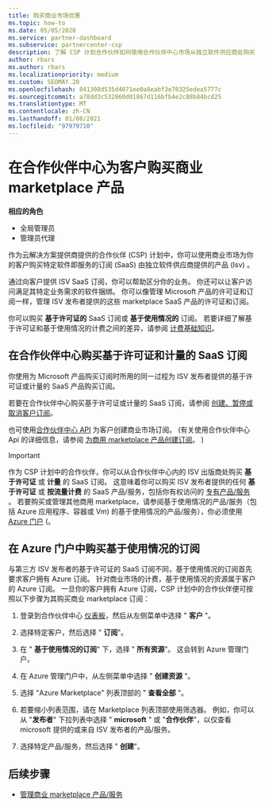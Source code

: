 ```yaml
---
title: 购买商业市场优惠
ms.topic: how-to
ms.date: 05/05/2020
ms.service: partner-dashboard
ms.subservice: partnercenter-csp
description: 了解 CSP 计划合作伙伴如何使用合作伙伴中心市场从独立软件供应商处购买 SaaS 产品/服务 (Isv) 。
author: rbars
ms.author: rbars
ms.localizationpriority: medium
ms.custom: SEOMAY.20
ms.openlocfilehash: 841308d535d4071ee0a8eabf3e70325edea5777c
ms.sourcegitcommit: a78dd3c532860d01867d116bfb4e2c88b84bcd25
ms.translationtype: MT
ms.contentlocale: zh-CN
ms.lasthandoff: 01/08/2021
ms.locfileid: "97979710"
---
```

# <a name="purchase-commercial-marketplace-products-for-your-customers-in-partner-center"></a>在合作伙伴中心为客户购买商业 marketplace 产品


**相应的角色**

- 全局管理员
- 管理员代理

作为云解决方案提供商提供的合作伙伴 (CSP) 计划中，你可以使用商业市场为你的客户购买特定软件即服务的订阅 (SaaS) 由独立软件供应商提供的产品 (Isv) 。

通过向客户提供 ISV SaaS 订阅，你可以帮助区分你的业务。 你还可以让客户访问满足其特定业务需求的软件捆绑。 你可以像管理 Microsoft 产品的许可证和订阅一样，管理 ISV 发布者提供的这些 marketplace SaaS 产品的许可证和订阅。

你可以购买 **基于许可证的** SaaS 订阅或 **基于使用情况的** 订阅。 若要详细了解基于许可证和基于使用情况的计费之间的差异，请参阅 [计费基础知识](billing-basics.md)。

## <a name="purchase-license-based-and-metered-saas-subscriptions-in-partner-center"></a>在合作伙伴中心购买基于许可证和计量的 SaaS 订阅

你使用为 Microsoft 产品购买订阅时所用的同一过程为 ISV 发布者提供的基于许可证或计量的 SaaS 产品购买订阅。

若要在合作伙伴中心购买基于许可证或计量的 SaaS 订阅，请参阅 [创建、暂停或取消客户订阅](create-a-new-subscription.md#create-a-new-subscription)。

也可使用[合作伙伴中心 API](/partner-center/develop/) 为客户创建商业市场订阅。  (有关使用合作伙伴中心 Api 的详细信息，请参阅 [为商用 marketplace 产品创建订阅](/partner-center/develop/create-subscription-azure-marketplace-products)。 ) 

>[!IMPORTANT]
> 作为 CSP 计划中的合作伙伴，你可以从合作伙伴中心内的 ISV 出版商处购买 **基于许可证** 或 **计量** 的 SaaS 订阅。 这意味着你可以购买 ISV 发布者提供的任何 **基于许可证** 或 **按流量计费** 的 SaaS 产品/服务，包括你有权访问的 [专有产品/服务](csp-commercial-marketplace-discover.md#learn-about-marketplace-exclusive-offers) 。 若要购买或管理其他商用 marketplace，请参阅基于使用情况的产品/服务（包括 Azure 应用程序、容器或 Vm) 的基于使用情况的产品/服务），你必须使用 [Azure 门户](https://portal.azure.com/) (。

## <a name="purchase-usage-based-subscriptions-in-the-azure-portal"></a>在 Azure 门户中购买基于使用情况的订阅

与第三方 ISV 发布者的基于许可证的 SaaS 订阅不同，基于使用情况的订阅首先要求客户拥有 Azure 订阅。 针对商业市场的计费，基于使用情况的资源属于客户的 Azure 订阅。 一旦你的客户拥有 Azure 订阅，CSP 计划中的合作伙伴便可按照以下步骤为其购买商业 marketplace 订阅：

1. 登录到合作伙伴中心 [仪表板](https://partner.microsoft.com/dashboard)，然后从左侧菜单中选择 " **客户** "。

2. 选择特定客户，然后选择 " **订阅**"。  

3. 在 " **基于使用情况的订阅**" 下，选择 " **所有资源**"。 这会转到 Azure 管理门户。

4. 在 Azure 管理门户中，从左侧菜单中选择 " **创建资源** "。

5. 选择 "Azure Marketplace" 列表顶部的 " **查看全部** "。

6. 若要缩小列表范围，请在 Marketplace 列表顶部使用筛选器。 例如，你可以从 "**发布者**" 下拉列表中选择 " **microsoft** " 或 "**合作伙伴**"，以仅查看 microsoft 提供的或来自 ISV 发布者的产品/服务。

7. 选择特定产品/服务，然后选择 " **创建**"。

## <a name="next-steps"></a>后续步骤

- [管理商业 marketplace 产品/服务](csp-commercial-marketplace-purchase.md)